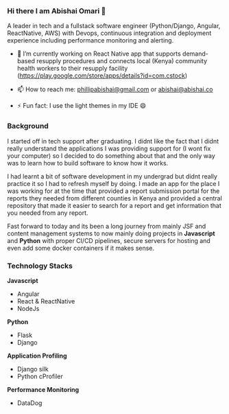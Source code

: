 ### Hi there I am Abishai Omari 👋 

A leader in tech and a fullstack software engineer (Python/Django, Angular, ReactNative, AWS) with Devops, continuous integration and deployment experience including performance monitoring and alerting.

- 🔭 I’m currently working on React Native app that supports demand-based resupply procedures and connects local (Kenya) community health workers to their resupply facility (https://play.google.com/store/apps/details?id=com.cstock)

- 📫 How to reach me: phillipabishai@gmail.com or abishai@abishai.co

- ⚡ Fun fact: I use the light themes in my IDE 😄

### Background
I started off in tech support after graduating. I didnt like the fact that I didnt really understand the applications I was providing support for (I wont fix your computer) so I decided to do something about that and the only way was to learn how to build software to know how it works. 

I had learnt a bit of software development in my undergrad but didnt really practice it so I had to refresh myself by doing. I made an app for the place I was working for at the time that provided a report submission portal for the reports they needed from different counties in Kenya and provided a central repository that made it easier to search for a report and get information that you needed from any report.

Fast forward to today and its been a long journey from mainly JSF and content management systems to now mainly doing projects in **Javascript** and **Python** with proper CI/CD pipelines, secure servers for hosting and even add some docker containers if it makes sense.

### Technology Stacks
**Javascript**
- Angular
- React & ReactNative
- NodeJs

**Python**
- Flask
- Django

**Application Profiling**
- Django silk
- Python cProfiler

**Performance Monitoring**
- DataDog





